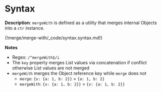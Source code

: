 # Syntax

__Description__: `mergeWith` is defined as a utility that merges internal Objects into a `ctr` instance.

{!merge/merge-with/_code/syntax.syntax.md!}

__Notes__

+ Regex: `/^mergeWith$/i`
+ The `key` property merges List values via concatenation if conflict otherwise List values are not merged
+ `mergeWith` merges the Object reference key while `merge` does not
    - `merge`: <span data-nbsp="35"></span> `{x: {a: 1, b: 2}}` <span data-nbsp="3"></span> = <span data-nbsp="3"></span> `{a: 1, b: 2}`
    - `mergeWith`: <span data-nbsp="3"></span> `{x: {a: 1, b: 2}}` <span data-nbsp="3"></span> = <span data-nbsp="3"></span> `{x: {a: 1, b: 2}}`

<div class="cf"></div>
<div class="end"></div>

